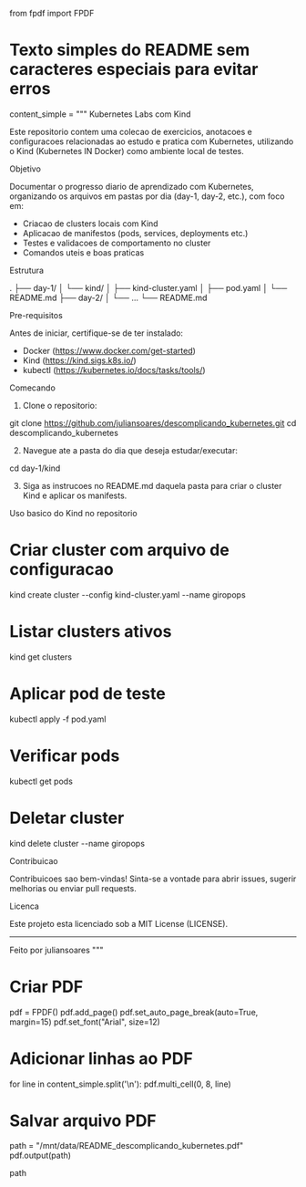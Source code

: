 from fpdf import FPDF

# Texto simples do README sem caracteres especiais para evitar erros
content_simple = """
Kubernetes Labs com Kind

Este repositorio contem uma colecao de exercicios, anotacoes e configuracoes relacionadas ao estudo e pratica com Kubernetes, utilizando o Kind (Kubernetes IN Docker) como ambiente local de testes.

Objetivo

Documentar o progresso diario de aprendizado com Kubernetes, organizando os arquivos em pastas por dia (day-1, day-2, etc.), com foco em:

- Criacao de clusters locais com Kind
- Aplicacao de manifestos (pods, services, deployments etc.)
- Testes e validacoes de comportamento no cluster
- Comandos uteis e boas praticas

Estrutura

.
├── day-1/
│   └── kind/
│       ├── kind-cluster.yaml
│       ├── pod.yaml
│       └── README.md
├── day-2/
│   └── ...
└── README.md

Pre-requisitos

Antes de iniciar, certifique-se de ter instalado:

- Docker (https://www.docker.com/get-started)
- Kind (https://kind.sigs.k8s.io/)
- kubectl (https://kubernetes.io/docs/tasks/tools/)

Comecando

1. Clone o repositorio:

git clone https://github.com/juliansoares/descomplicando_kubernetes.git
cd descomplicando_kubernetes

2. Navegue ate a pasta do dia que deseja estudar/executar:

cd day-1/kind

3. Siga as instrucoes no README.md daquela pasta para criar o cluster Kind e aplicar os manifests.

Uso basico do Kind no repositorio

# Criar cluster com arquivo de configuracao
kind create cluster --config kind-cluster.yaml --name giropops

# Listar clusters ativos
kind get clusters

# Aplicar pod de teste
kubectl apply -f pod.yaml

# Verificar pods
kubectl get pods

# Deletar cluster
kind delete cluster --name giropops

Contribuicao

Contribuicoes sao bem-vindas! Sinta-se a vontade para abrir issues, sugerir melhorias ou enviar pull requests.

Licenca

Este projeto esta licenciado sob a MIT License (LICENSE).

---

Feito por juliansoares
"""

# Criar PDF
pdf = FPDF()
pdf.add_page()
pdf.set_auto_page_break(auto=True, margin=15)
pdf.set_font("Arial", size=12)

# Adicionar linhas ao PDF
for line in content_simple.split('\n'):
    pdf.multi_cell(0, 8, line)

# Salvar arquivo PDF
path = "/mnt/data/README_descomplicando_kubernetes.pdf"
pdf.output(path)

path
